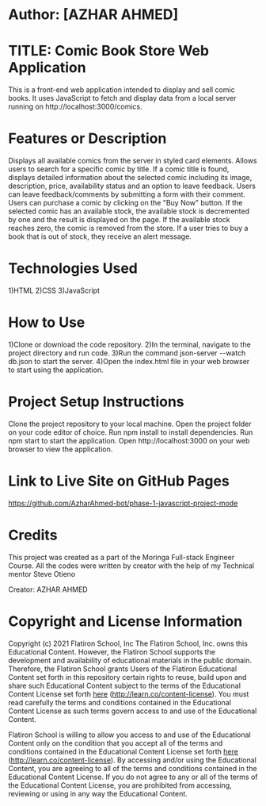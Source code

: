 # Author: [AZHAR AHMED]

# TITLE: Comic Book Store Web Application

This is a front-end web application intended to display and sell comic books. It uses JavaScript to fetch and display data from a local server running on http://localhost:3000/comics.

# Features or Description

Displays all available comics from the server in styled card elements.
Allows users to search for a specific comic by title.
If a comic title is found, displays detailed information about the selected comic including its image, description, price, availability status and an option to leave feedback.
Users can leave feedback/comments by submitting a form with their comment.
Users can purchase a comic by clicking on the "Buy Now" button. If the selected comic has an available stock, the available stock is decremented by one and the result is displayed on the page. If the available stock reaches zero, the comic is removed from the store.
If a user tries to buy a book that is out of stock, they receive an alert message.

# Technologies Used

1)HTML
2)CSS
3)JavaScript

# How to Use

1)Clone or download the code repository.
2)In the terminal, navigate to the project directory and run code.
3)Run the command json-server --watch db.json to start the server.
4)Open the index.html file in your web browser to start using the application.

# Project Setup Instructions

Clone the project repository to your local machine.
Open the project folder on your code editor of choice.
Run npm install to install dependencies.
Run npm start to start the application.
Open http://localhost:3000 on your web browser to view the application.

# Link to Live Site on GitHub Pages

https://github.com/AzharAhmed-bot/phase-1-javascript-project-mode

# Credits

This project was created as a part of the Moringa Full-stack Engineer Course. All the codes were written by creator with the help of my Technical mentor Steve Otieno

Creator: AZHAR AHMED

# Copyright and License Information

Copyright (c) 2021 Flatiron School, Inc
The Flatiron School, Inc. owns this Educational Content. However, the Flatiron
School supports the development and availability of educational materials in the
public domain. Therefore, the Flatiron School grants Users of the Flatiron
Educational Content set forth in this repository certain rights to reuse, build
upon and share such Educational Content subject to the terms of the Educational
Content License set forth [here](http://learn.co/content-license)
(http://learn.co/content-license). You must read carefully the terms and
conditions contained in the Educational Content License as such terms govern
access to and use of the Educational Content.

Flatiron School is willing to allow you access to and use of the Educational
Content only on the condition that you accept all of the terms and conditions
contained in the Educational Content License set forth
[here](http://learn.co/content-license) (http://learn.co/content-license). By
accessing and/or using the Educational Content, you are agreeing to all of the
terms and conditions contained in the Educational Content License. If you do not
agree to any or all of the terms of the Educational Content License, you are
prohibited from accessing, reviewing or using in any way the Educational
Content.
